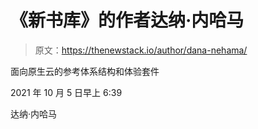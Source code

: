 # 《新书库》的作者达纳·内哈马

> 原文：<https://thenewstack.io/author/dana-nehama/>

面向原生云的参考体系结构和体验套件

2021 年 10 月 5 日早上 6:39

达纳·内哈马